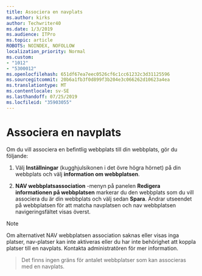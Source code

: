 ```yaml
---
title: Associera en navplats
ms.author: kirks
author: Techwriter40
ms.date: 1/3/2019
ms.audience: ITPro
ms.topic: article
ROBOTS: NOINDEX, NOFOLLOW
localization_priority: Normal
ms.custom:
- "1012"
- "5300012"
ms.openlocfilehash: 651df67ea7eec0526cf6c1cc61232c3d31125596
ms.sourcegitcommit: 20b6a1fb3f0d899f3b204e3c066262d10623a4ea
ms.translationtype: MT
ms.contentlocale: sv-SE
ms.lasthandoff: 07/25/2019
ms.locfileid: "35903055"
---
```

# <a name="associate-a-hub-site"></a>Associera en navplats

Om du vill associera en befintlig webbplats till din webbplats, gör du följande:
  
1. Välj **Inställningar** (kugghjulsikonen i det övre högra hörnet) på din webbplats och välj **information om webbplatsen**.

2. **NAV webbplatsassociation** -menyn på panelen **Redigera informationen på webbplatsen** markerar du den webbplats som du vill associera du är din webbplats och välj sedan **Spara**. Ändrar utseendet på webbplatsen för att matcha navplatsen och nav webbplatsen navigeringsfältet visas överst.

 > [!Note]
>Om alternativet NAV webbplatsen association saknas eller visas inga platser, nav-platser kan inte aktiveras eller du har inte behörighet att koppla platser till en navplats. Kontakta administratören för mer information.

>Det finns ingen gräns för antalet webbplatser som kan associeras med en navplats.
  